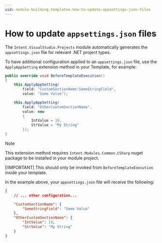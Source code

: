 ```yaml
---
uid: module-building.templates.how-to-update-appsettings-json-files
---
```

# How to update `appsettings.json` files

The `Intent.VisualStudio.Projects` module automatically generates the `appsettings.json` file for relevant .NET project types.

To have additional configuration applied to an `appsettings.json` file, use the `ApplyAppSetting` extension method in your Template, for example:

```csharp
public override void BeforeTemplateExecution()
{
    this.ApplyAppSetting(
        field: "CustomSectionName:SomeStringField",
        value: "Some Value");

    this.ApplyAppSetting(
        field: "OtherCustomSectionName",
        value: new
        {
            IntValue = 10,
            StrValue = "My String"
        });
}
```

> [!NOTE]
> This extension method requires `Intent.Modules.Common.CSharp` nuget package to be installed in your module project.
>
> [!IMPORTANT]
> This should only be invoked from `BeforeTemplateExecution` inside your template.

In the example above, your `appsettings.json` file will receive the following:

```json
{
    // ... other configuration...

    "CustomSectionName": {
        "SomeStringField": "Some Value"
    },
    "OtherCustomSectionName": {
        "IntValue": 10,
        "StrValue": "My String"
    }
}
```
